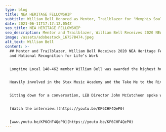 ```yaml
---
type: blog
title: NEA HERITAGE FELLOWSHIP
subtitle: William Bell Honored as Mentor, Trailblazer for "Memphis Soul"
date: 2021-06-11T17:17:12.054Z
seo_title: NEA HERITAGE FELLOWSHIP
seo_description: Mentor and Trailblazer, William Bell Receives 2020 NEA Heritage Fellowship and National Recognition for Life’s Work
image: /assets/adobestock_167578474.jpeg
alt_text: William Bell
content: >-
  ## Mentor and Trailblazer, William Bell Receives 2020 NEA Heritage Fellowship
  and National Recognition for Life’s Work


  Longtime Local 148-462 member William Bell was awarded the highest honor our government can bestow upon an artist as the recipient of a 2020 National Endowment for the Arts Heritage Fellowship. As an early artist with Stax Records in Memphis, Tennessee, Bell was a game-changing contributor to what is now known as the “Memphis Sound”. Moving to Atlanta in the late ‘70s and a member of the Local since the mid-’80s, Bell continued to top the charts and hone his craft.


  Heavily involved in the Stax Music Academy and the Take Me to the River Foundation, Bell has dedicated his spot in the limelight to passing on the legacy of Southern soul music to the next generation of young, aspirational artists.


  Sitting down for a conversation, LEB Director John McCutcheon spoke with Bell about this honor and the importance of passing on the art of storytelling through his music.


  [Watch the interview:](https://youtu.be/KP6CHF4QeP0)


  [www.youtu.be/KP6CHF4QeP0](https://youtu.be/KP6CHF4QeP0)
---
```


